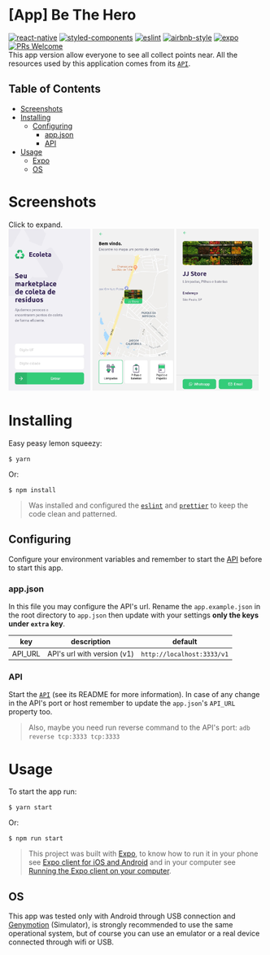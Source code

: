# [App] Be The Hero
[![react-native](https://img.shields.io/badge/react-16.9.0-61dafb?style=flat-square&logo=react)](https://reactnative.dev/)
[![styled-components](https://img.shields.io/badge/styled_components-5.1.1-db7b86?style=flat-square&logo=styled-components)](https://styled-components.com/)
[![eslint](https://img.shields.io/badge/eslint-6.8.0-4b32c3?style=flat-square&logo=eslint)](https://eslint.org/)
[![airbnb-style](https://flat.badgen.net/badge/style-guide/airbnb/ff5a5f?icon=airbnb)](https://github.com/airbnb/javascript)
[![expo](https://img.shields.io/badge/expo-37.0.3-000000?style=flat-square&logo=expo)](https://expo.io/)
[![PRs Welcome](https://img.shields.io/badge/PRs-welcome-brightgreen.svg?style=flat-square)](http://makeapullrequest.com)<br>
This app version allow everyone to see all collect points near. All the resources used by this application comes from its [`API`](https://github.com/DiegoVictor/ecoleta-api).

## Table of Contents
* [Screenshots](#screenshots)
* [Installing](#installing)
  * [Configuring](#configuring)
    * [app.json](#appjson)
    * [API](#api)
* [Usage](#usage)
  * [Expo](#expo)
  * [OS](#os)

# Screenshots
Click to expand.<br>
<img src="https://raw.githubusercontent.com/DiegoVictor/ecoleta-app/master/screenshots/home.jpg" width="32%">
<img src="https://raw.githubusercontent.com/DiegoVictor/ecoleta-app/master/screenshots/points.jpg" width="32%">
<img src="https://raw.githubusercontent.com/DiegoVictor/ecoleta-app/master/screenshots/detail.jpg" width="32%">

# Installing
Easy peasy lemon squeezy:
```
$ yarn
```
Or:
```
$ npm install
```
> Was installed and configured the [`eslint`](https://eslint.org/) and [`prettier`](https://prettier.io/) to keep the code clean and patterned.

## Configuring
Configure your environment variables and remember to start the [API](https://github.com/DiegoVictor/ecoleta-api) before to start this app.

### app.json
In this file you may configure the API's url. Rename the `app.example.json` in the root directory to `app.json` then update with your settings **only the keys under `extra` key**.

key|description|default
---|---|---
API_URL|API's url with version (v1)|`http://localhost:3333/v1`

### API
Start the [`API`](https://github.com/DiegoVictor/ecoleta-api) (see its README for more information). In case of any change in the API's port or host remember to update the `app.json`'s `API_URL` property too.
> Also, maybe you need run reverse command to the API's port: `adb reverse tcp:3333 tcp:3333`

# Usage
To start the app run:
```
$ yarn start
```
Or:
```
$ npm run start
```
> This project was built with [Expo](https://expo.io), to know how to run it in your phone see [Expo client for iOS and Android](https://docs.expo.io/versions/v37.0.0/get-started/installation/#2-mobile-app-expo-client-for-ios) and in your computer see [Running the Expo client on your computer](https://docs.expo.io/versions/v37.0.0/get-started/installation/#running-the-expo-client-on-your-computer).

## OS
This app was tested only with Android through USB connection and [Genymotion](https://www.genymotion.com/) (Simulator), is strongly recommended to use the same operational system, but of course you can use an emulator or a real device connected through wifi or USB.
